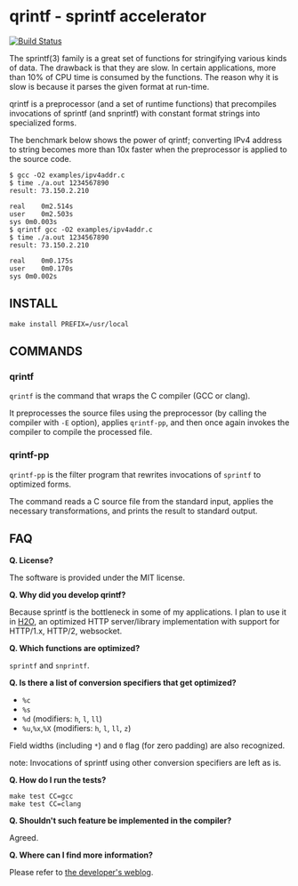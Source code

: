 qrintf - sprintf accelerator
======

[![Build Status](https://travis-ci.org/h2o/qrintf.svg?branch=master)](https://travis-ci.org/h2o/qrintf)

The sprintf(3) family is a great set of functions for stringifying various kinds of data.
The drawback is that they are slow.
In certain applications, more than 10% of CPU time is consumed by the functions.
The reason why it is slow is because it parses the given format at run-time.

qrintf is a preprocessor (and a set of runtime functions) that precompiles invocations of sprintf (and snprintf) with constant format strings into specialized forms.

The benchmark below shows the power of qrintf; converting IPv4 address to string becomes more than 10x faster when the preprocessor is applied to the source code.

```
$ gcc -O2 examples/ipv4addr.c
$ time ./a.out 1234567890
result: 73.150.2.210

real	0m2.514s
user	0m2.503s
sys	0m0.003s
$ qrintf gcc -O2 examples/ipv4addr.c
$ time ./a.out 1234567890
result: 73.150.2.210

real	0m0.175s
user	0m0.170s
sys	0m0.002s
```

INSTALL
---

```
make install PREFIX=/usr/local
```

COMMANDS
---

### qrintf

`qrintf` is the command that wraps the C compiler (GCC or clang).

It preprocesses the source files using the preprocessor (by calling the compiler with `-E` option), applies `qrintf-pp`, and then once again invokes the compiler to compile the processed file.

### qrintf-pp

`qrintf-pp` is the filter program that rewrites invocations of `sprintf` to optimized forms.

The command reads a C source file from the standard input, applies the necessary transformations, and prints the result to standard output.

FAQ
---

__Q. License?__

The software is provided under the MIT license.

__Q. Why did you develop qrintf?__

Because sprintf is the bottleneck in some of my applications.  I plan to use it in [H2O](https://github.com/h2o/h2o), an optimized HTTP server/library implementation with support for HTTP/1.x, HTTP/2, websocket.

__Q. Which functions are optimized?__

`sprintf` and `snprintf`.

__Q. Is there a list of conversion specifiers that get optimized?__

- `%c`
- `%s`
- `%d` (modifiers: `h`, `l`, `ll`)
- `%u`,`%x`,`%X` (modifiers: `h`, `l`, `ll`, `z`)

Field widths (including `*`) and `0` flag (for zero padding) are also recognized.

note: Invocations of sprintf using other conversion specifiers are left as is.

__Q. How do I run the tests?__

```
make test CC=gcc
make test CC=clang
```

__Q. Shouldn't such feature be implemented in the compiler?__

Agreed.

__Q. Where can I find more information?__

Please refer to [the developer's weblog](http://blog.kazuhooku.com/search/label/qrintf).

